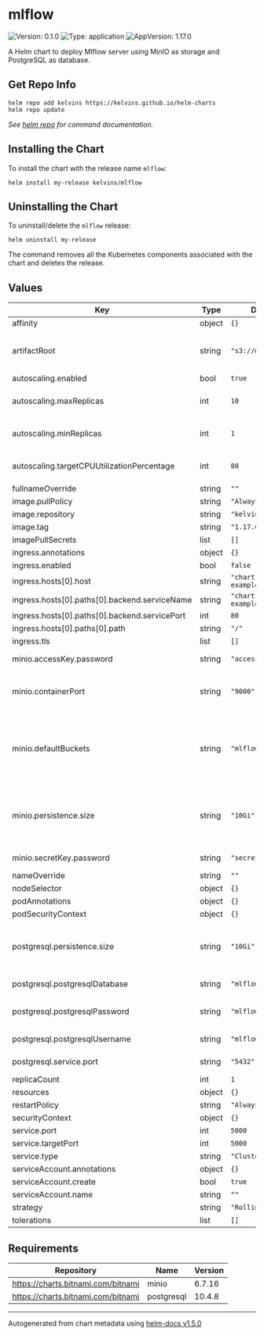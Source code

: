 # mlflow

![Version: 0.1.0](https://img.shields.io/badge/Version-0.1.0-informational?style=flat-square)
![Type: application](https://img.shields.io/badge/Type-application-informational?style=flat-square)
![AppVersion: 1.17.0](https://img.shields.io/badge/AppVersion-1.17.0-informational?style=flat-square)

A Helm chart to deploy Mlflow server using MinIO as storage and PostgreSQL as database.

## Get Repo Info

```console
helm repo add kelvins https://kelvins.github.io/helm-charts
helm repo update
```

_See [helm repo](https://helm.sh/docs/helm/helm_repo/) for command documentation._

## Installing the Chart

To install the chart with the release name `mlflow`:

```console
helm install my-release kelvins/mlflow
```

## Uninstalling the Chart

To uninstall/delete the `mlflow` release:

```console
helm uninstall my-release
```

The command removes all the Kubernetes components associated with the chart and deletes the release.

## Values

| Key | Type | Default | Description |
|-----|------|---------|-------------|
| affinity | object | `{}` |  |
| artifactRoot | string | `"s3://mlflow"` | Bucket path to store MLFlow artifacts |
| autoscaling.enabled | bool | `true` |  |
| autoscaling.maxReplicas | int | `10` | Max replicas for the HPA |
| autoscaling.minReplicas | int | `1` | Min replicas for the HPA |
| autoscaling.targetCPUUtilizationPercentage | int | `80` | Target CPU utilization percentage |
| fullnameOverride | string | `""` |  |
| image.pullPolicy | string | `"Always"` |  |
| image.repository | string | `"kelvinsp/mlflow"` |  |
| image.tag | string | `"1.17.0"` |  |
| imagePullSecrets | list | `[]` |  |
| ingress.annotations | object | `{}` |  |
| ingress.enabled | bool | `false` |  |
| ingress.hosts[0].host | string | `"chart-example.local"` |  |
| ingress.hosts[0].paths[0].backend.serviceName | string | `"chart-example.local"` |  |
| ingress.hosts[0].paths[0].backend.servicePort | int | `80` |  |
| ingress.hosts[0].paths[0].path | string | `"/"` |  |
| ingress.tls | list | `[]` |  |
| minio.accessKey.password | string | `"access-key"` | MinIO® Access Key |
| minio.containerPort | string | `"9000"` | MinIO® container port to open |
| minio.defaultBuckets | string | `"mlflow"` | Comma, semi-colon or space separated list of buckets to create |
| minio.persistence.size | string | `"10Gi"` | PVC Storage Request for MinIO® data volume |
| minio.secretKey.password | string | `"secret-key"` | MinIO® Secret Key |
| nameOverride | string | `""` |  |
| nodeSelector | object | `{}` |  |
| podAnnotations | object | `{}` |  |
| podSecurityContext | object | `{}` |  |
| postgresql.persistence.size | string | `"10Gi"` | PVC Storage Request for PostgreSQL volume |
| postgresql.postgresqlDatabase | string | `"mlflow"` | PostgreSQL database |
| postgresql.postgresqlPassword | string | `"mlflow-pass"` | PostgreSQL user password |
| postgresql.postgresqlUsername | string | `"mlflow-user"` | PostgreSQL user |
| postgresql.service.port | string | `"5432"` | PostgreSQL port |
| replicaCount | int | `1` |  |
| resources | object | `{}` |  |
| restartPolicy | string | `"Always"` |  |
| securityContext | object | `{}` |  |
| service.port | int | `5000` |  |
| service.targetPort | int | `5000` |  |
| service.type | string | `"ClusterIP"` |  |
| serviceAccount.annotations | object | `{}` |  |
| serviceAccount.create | bool | `true` |  |
| serviceAccount.name | string | `""` |  |
| strategy | string | `"RollingUpdate"` |  |
| tolerations | list | `[]` |  |

## Requirements

| Repository | Name | Version |
|------------|------|---------|
| https://charts.bitnami.com/bitnami | minio | 6.7.16 |
| https://charts.bitnami.com/bitnami | postgresql | 10.4.8 |

----------------------------------------------
Autogenerated from chart metadata using [helm-docs v1.5.0](https://github.com/norwoodj/helm-docs/releases/v1.5.0)
